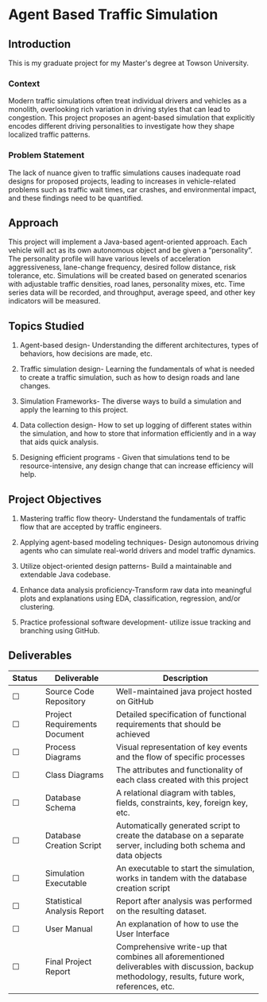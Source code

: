 # Agent Based Traffic Simulation



## Introduction

This is my graduate project for my Master's degree at Towson University. 


### Context
Modern traffic simulations often treat individual drivers and vehicles as a monolith, overlooking rich variation in driving styles that can lead to congestion. This project proposes an agent-based simulation that explicitly encodes different driving personalities to investigate how they shape localized traffic patterns. 


### Problem Statement
The lack of nuance given to traffic simulations causes inadequate road designs for proposed projects, leading to increases in vehicle-related problems such as traffic wait times, car crashes, and environmental impact, and these findings need to be quantified. 


## Approach
This project will implement a Java-based agent-oriented approach. Each vehicle will act as its own autonomous object and be given a “personality”. The personality profile will have various levels of acceleration aggressiveness, lane-change frequency, desired follow distance, risk tolerance, etc. Simulations will be created based on generated scenarios with adjustable traffic densities, road lanes, personality mixes, etc. Time series data will be recorded, and throughput, average speed, and other key indicators will be measured.  

## Topics Studied
1. Agent-based design- Understanding the different architectures, types of behaviors, how decisions are made, etc. 

2. Traffic simulation design- Learning the fundamentals of what is needed to create a traffic simulation, such as how to design roads and lane changes. 

3. Simulation Frameworks- The diverse ways to build a simulation and apply the learning to this project. 

4. Data collection design- How to set up logging of different states within the simulation, and how to store that information efficiently and in a way that aids quick analysis. 

5. Designing efficient programs - Given that simulations tend to be resource-intensive, any design change that can increase efficiency will help. 


## Project Objectives
1. Mastering traffic flow theory- Understand the fundamentals of traffic flow that are accepted by traffic engineers. 

2. Applying agent-based modeling techniques- Design autonomous driving agents who can simulate real-world drivers and model traffic dynamics. 

3. Utilize object-oriented design patterns- Build a maintainable and extendable Java codebase. 

4. Enhance data analysis proficiency-Transform raw data into meaningful plots and explanations using EDA, classification, regression, and/or clustering. 

5. Practice professional software development- utilize issue tracking and branching using GitHub. 

## Deliverables

| Status | Deliverable | Description |
|-|-|-|
|&#x2610; | Source Code Repository | Well-maintained java project hosted on GitHub |
|&#x2610;|Project Requirements Document |Detailed specification of functional requirements that should be achieved | 
|&#x2610;|Process Diagrams |Visual representation of key events and the flow of specific processes |
|&#x2610;|Class Diagrams |The attributes and functionality of each class created with this project |
|&#x2610;|Database Schema  |A relational diagram with tables, fields, constraints, key, foreign key, etc. |
|&#x2610;|Database Creation Script |Automatically generated script to create the database on a separate server, including both schema and data objects 
|&#x2610;|Simulation Executable |An executable to start the simulation, works in tandem with the database creation script |
|&#x2610;|Statistical Analysis Report |Report after analysis was performed on the resulting dataset. |
|&#x2610;|User Manual |An explanation of how to use the User Interface  |
|&#x2610;|Final Project Report |Comprehensive write-up that combines all aforementioned deliverables with discussion, backup methodology, results, future work, references, etc. |

